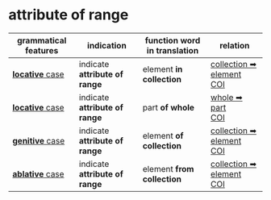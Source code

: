 # attribute of range

|grammatical features|indication|function word in translation|relation|
|-|-|-|-|
|[**locative** case](https://assets-hk.wikipali.org/pali-handbook/zh-Hans/declension/loc.html)|indicate **attribute of range**|element **in collection**|[collection ➡ element<br>COI](https://assets-hk.wikipali.org/pali-handbook/zh-Hans/basic-relation/loc/loc-coi.html)|
|[**locative** case](https://assets-hk.wikipali.org/pali-handbook/zh-Hans/declension/loc.html)|indicate **attribute of range**|part **of whole**|[whole ➡ part<br>COI](https://assets-hk.wikipali.org/pali-handbook/zh-Hans/basic-relation/loc/loc-whp.html)|
|[**genitive** case](https://assets-hk.wikipali.org/pali-handbook/zh-Hans/declension/gen.html)|indicate **attribute of range**|element **of collection**|[collection ➡ element<br>COI](https://assets-hk.wikipali.org/pali-handbook/zh-Hans/basic-relation/gen/gen-coi.html)|
|[**ablative** case](https://assets-hk.wikipali.org/pali-handbook/zh-Hans/declension/abl.html)|indicate **attribute of range**|element **from collection**|[collection ➡ element<br>COI](https://assets-hk.wikipali.org/pali-handbook/zh-Hans/basic-relation/abl/abl-coi.html)|
